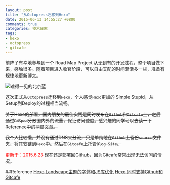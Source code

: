```yaml
---
layout: post
title: "从Octopress迁移到Hexo"
date: 2015-06-13 14:55:27 +0800
comments: true
categories: 技术日志
tags:
- hexo
- octopress
- gitcafe
---
```

前阵子有幸地参与到一个 Road Map Project 从无到有的开发过程，整个项目做下来，感触很多。随着项目进入收官阶段，可以自由支配的时间渐渐多一些，准备有规律地更新博文。

![难得一见的北京蓝](http://7xjra1.com1.z0.glb.clouddn.com/galaxy_soho_sky.jpg)

这次正式从`Octopress`迁移到`Hexo`，个人感觉`Hexo`更加的 Simple Stupid，从Setup到Deploy的过程相当流畅。

<del>关于Hexo的部署，国内朋友的最佳实践是同时发布在`Github`和`Gitcafe`上，之后通过`DNSpod`分散国内外的流量，保证访问速度。感兴趣的同学可以去读一下Reference中的两篇文章。</del>

<del>我个人比较懒，并没有通过DNS来分流，只是单纯地在`Github`上备份`source`文件夹，将其软链到`Hexo`中。然后在`Gitcafe`上托管`Blog Site`。</del>

<lable style ="color: red">更新于：2015.6.23</lable>
现在还是部署回Github，因为Gitcafe常常出现无法访问的情况。

##Reference
[Hexo Landscape主题的字体和JS库优化](http://kuangqi.me/tricks/hexo-optimizations-for-mainland-china/)
[Hexo 同时支持Github和Gitcafe](http://colobu.com/2014/10/13/hexo-supports-both-github-and-gitcafe/)